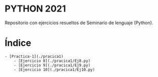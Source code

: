 # PYTHON 2021

Repositorio con ejercicios resueltos de Seminario de lenguaje (Python).

# Índice

    - [Practica-1](./pracica1)
        - [Ejercicio 8](./pracica1/Ej8.py)
        - [Ejercicio 9](./pracica1/Ej9.py)
        - [Ejercicio 10](./pracica1/Ej10.py)